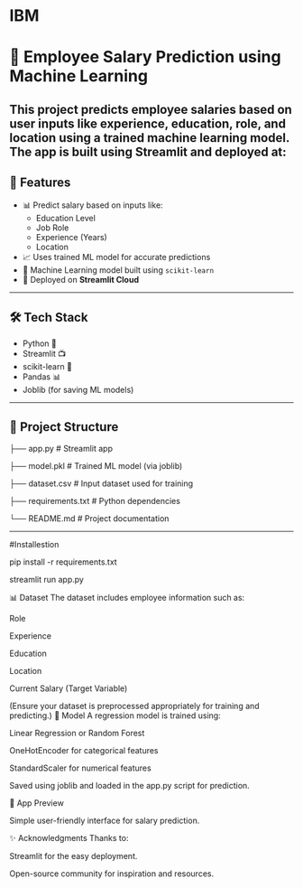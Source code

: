 # IBM
# 💼 Employee Salary Prediction using Machine Learning

This project predicts employee salaries based on user inputs like experience, education, role, and location using a trained machine learning model. The app is built using **Streamlit** and deployed at:
---

## 📌 Features

- 📊 Predict salary based on inputs like:
  - Education Level
  - Job Role
  - Experience (Years)
  - Location
- 📈 Uses trained ML model for accurate predictions
- 🧠 Machine Learning model built using `scikit-learn`
- 🚀 Deployed on **Streamlit Cloud**

---

## 🛠️ Tech Stack

- Python 🐍
- Streamlit 📺
- scikit-learn 🤖
- Pandas 📊
- Joblib (for saving ML models)

---

## 📂 Project Structure

├── app.py # Streamlit app

├── model.pkl # Trained ML model (via joblib)

├── dataset.csv # Input dataset used for training

├── requirements.txt # Python dependencies

└── README.md # Project documentation

---
#Installestion

pip install -r requirements.txt

streamlit run app.py

📊 Dataset
The dataset includes employee information such as:

Role

Experience

Education

Location

Current Salary (Target Variable)

(Ensure your dataset is preprocessed appropriately for training and predicting.)
🤖 Model
A regression model is trained using:

Linear Regression or Random Forest

OneHotEncoder for categorical features

StandardScaler for numerical features

Saved using joblib and loaded in the app.py script for prediction.

📸 App Preview

Simple user-friendly interface for salary prediction.

✨ Acknowledgments
Thanks to:

Streamlit for the easy deployment.

Open-source community for inspiration and resources.

